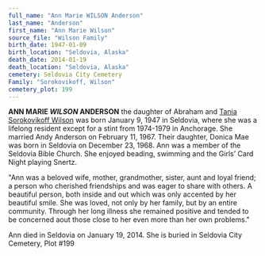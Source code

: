 ```yaml
---
full_name: "Ann Marie WILSON Anderson"
last_name: "Anderson"
first_name: "Ann Marie Wilson"
source_file: "Wilson Family"
birth_date: 1947-01-09
birth_location: "Seldovia, Alaska"
death_date: 2014-01-19
death_location: "Seldovia, Alaska"
cemetery: Seldovia City Cemetery
Family: "Sorokovikoff, Wilson"
cemetery_plot: 199
---
```


**ANN MARIE *WILSON* ANDERSON** the daughter of Abraham and [Tania Sorokovikoff Wilson](./Wilson_Tania_Sorokovikoff.md) was born
January 9, 1947 in Seldovia, where she was a lifelong resident except for a stint from 1974-1979 in
Anchorage. She married Andy Anderson on February 11, 1967. Their
daughter, Donica Mae was born in Seldovia on December 23, 1968. Ann was
a member of the Seldovia Bible Church. She enjoyed beading, swimming and
the Girls’ Card Night playing Snertz. 

"Ann was a beloved wife, mother,
grandmother, sister, aunt and loyal friend; a person who cherished
friendships and was eager to share with others. A beautiful person, both
inside and out which was only accented by her beautiful smile. She was
loved, not only by her family, but by an entire community. Through her
long illness she remained positive and tended to be concerned aout those
close to her even more than her own problems."

Ann died in Seldovia on January 19, 2014. She is buried in Seldovia City Cemetery, Plot #199



